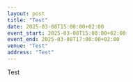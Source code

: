 ```yaml
---
layout: post
title: "Test"
date: 2025-03-08T15:00:00+02:00
event_start: 2025-03-08T15:00:00+02:00
event_end: 2025-03-08T17:00:00+02:00
venue: "Test"
address: "Test"
---
```


Test
